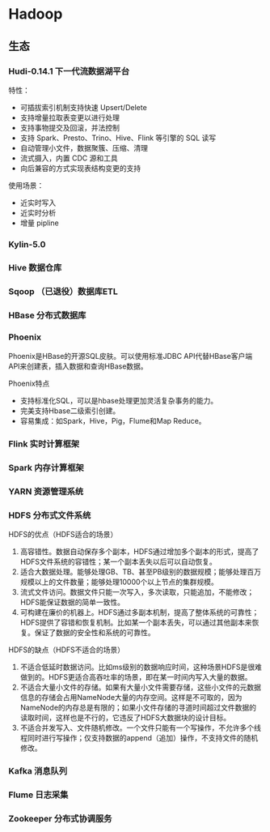 # Hadoop

## 生态

### Hudi-0.14.1 下一代流数据湖平台

特性：
* 可插拔索引机制支持快速 Upsert/Delete
* 支持增量拉取表变更以进行处理
* 支持事物提交及回滚，并法控制
* 支持 Spark、Presto、Trino、Hive、Flink 等引擎的 SQL 读写
* 自动管理小文件，数据聚簇、压缩、清理
* 流式摄入，内置 CDC 源和工具
* 向后兼容的方式实现表结构变更的支持

使用场景：
* 近实时写入
* 近实时分析
* 增量 pipline

### Kylin-5.0
### Hive 数据仓库
### Sqoop （已退役）数据库ETL
### HBase 分布式数据库
### Phoenix 
Phoenix是HBase的开源SQL皮肤。可以使用标准JDBC API代替HBase客户端API来创建表，插入数据和查询HBase数据。

Phoenix特点

* 支持标准化SQL，可以是hbase处理更加灵活复杂事务的能力。
* 完美支持Hbase二级索引创建。
* 容易集成：如Spark，Hive，Pig，Flume和Map Reduce。

### Flink 实时计算框架
### Spark 内存计算框架
### YARN 资源管理系统
### HDFS 分布式文件系统
  
HDFS的优点（HDFS适合的场景）
1. 高容错性。数据自动保存多个副本，HDFS通过增加多个副本的形式，提高了HDFS文件系统的容错性；某一个副本丢失以后可以自动恢复。
2. 适合大数据处理。能够处理GB、TB、甚至PB级别的数据规模；能够处理百万规模以上的文件数量；能够处理10000个以上节点的集群规模。
3. 流式文件访问。数据文件只能一次写入，多次读取，只能追加，不能修改；HDFS能保证数据的简单一致性。
4. 可构建在廉价的机器上。HDFS通过多副本机制，提高了整体系统的可靠性；HDFS提供了容错和恢复机制。比如某一个副本丢失，可以通过其他副本来恢复。保证了数据的安全性和系统的可靠性。

HDFS的缺点（HDFS不适合的场景）
1. 不适合低延时数据访问。比如ms级别的数据响应时间，这种场景HDFS是很难做到的。HDFS更适合高吞吐率的场景，即在某一时间内写入大量的数据。
2. 不适合大量小文件的存储。如果有大量小文件需要存储，这些小文件的元数据信息的存储会占用NameNode大量的内存空间。这样是不可取的，因为NameNode的内存总是有限的；如果小文件存储的寻道时间超过文件数据的读取时间，这样也是不行的，它违反了HDFS大数据块的设计目标。
3. 不适合并发写入、文件随机修改。一个文件只能有一个写操作，不允许多个线程同时进行写操作；仅支持数据的append（追加）操作，不支持文件的随机修改。

### Kafka 消息队列
### Flume 日志采集
### Zookeeper 分布式协调服务